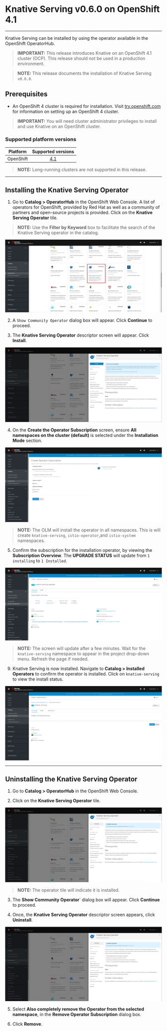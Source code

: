 # Knative Serving v0.6.0 on OpenShift 4.1
--------

Knative Serving can be installed by using the operator available in the OpenShift OperatorHub.


> **IMPORTANT:** This release introduces Knative on an OpenShift 4.1 cluster (OCP). This release should not be used in a production environment.

> **NOTE:** This release documents the installation of Knative Serving `v0.6.0`.

## Prerequisites

* An OpenShift 4 cluster is required for installation. Visit [try.openshift.com](try.openshift.com) for information on setting up an OpenShift 4 cluster.

> **IMPORTANT:**  You will need cluster administrator privileges to install and use Knative on an OpenShift cluster.

### Supported platform versions

| Platform        | Supported versions           |
| ------------- |:-------------:|
| OpenShift      | [4.1](https://try.openshift.com/)          |

> **NOTE:**  Long-running clusters are not supported in this release.

------
## Installing the Knative Serving Operator 

1. Go to **Catalog > OperatorHub** in the OpenShift Web Console. A list of operators for OpenShift, provided by Red Hat as well as a community of partners and open-source projects is provided. Click on the **Knative Serving Operator** tile. 

> **NOTE:** Use the **Filter by Keyword** box to facilitate the search of the Knative Serving operator in the catalog. 

![KSO Tile](/images/knative_serving_tile_highlighted.png)

2. A `Show Community Operator` dialog box will appear. Click **Continue** to proceed.

3. The **Knative Serving Operator** descriptor screen will appear. Click **Install**.

![KSO Install Screen](/images/knative_serving_operator_screen.png)

4. On the **Create the Operator Subscription** screen, ensure  **All namespaces on the cluster (default)** is selected under the **Installation Mode** section.

![KSO Namespaces Default](/images/knative_serving_namespaces_default.png)

> **NOTE:** The OLM will install the operator in all namespaces. This is will create `knative-serving`, `istio-operator`,and `istio-system` namespaces.

5. Confirm the subscription for the installation operator, by viewing the **Subscription Overview**. The **UPGRADE STATUS** will update from `1 installing` to `1 Installed`.

![KSO Upgrade Status](/images/knative_serving_installed_sub.png)

> **NOTE:** The screen will update after a few minutes. Wait for the `knative-serving` namespace to appear in the project drop-down menu. Refresh the page if needed.

9. Knative Serving is now installed. Navigate to **Catalog > Installed Operators** to confirm the operator is installed. Click on `knative-serving` to view the install status.

![KSO installed](/images/knative_serving_installed_operator.png)


------
## Uninstalling the Knative Serving Operator 

1. Go to **Catalog > OperatorHub** in the OpenShift Web Console. 

2. Click on the **Knative Serving Operator** tile. 

![KSO Uninstall Tile](/images/knative_serving_uninstall_operator.png)

> **NOTE:** The operator tile will indicate it is installed.
 
3. The **Show Community Operator**` dialog box will appear. Click **Continue** to proceed.

4. Once, the **Knative Serving Operator** descriptor screen appears, click **Uninstall**.

![KSO Uninstall](/images/knative_serving_uninstall_operator.png)

5. Select **Also completely remove the Operator from the selected namespace**, in the **Remove Operator Subscription** dialog box.

6. Click **Remove**.


